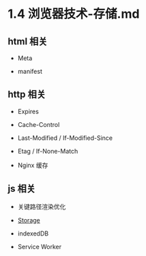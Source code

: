# 1.4 浏览器技术-存储.md

## html 相关

* Meta

* manifest

## http 相关

* Expires

* Cache-Control

* Last-Modified / If-Modified-Since

* Etag / If-None-Match

* Nginx 缓存

## js 相关

* 关键路径渲染优化

* [Storage](https://developer.mozilla.org/zh-CN/docs/Web/API/Window/localStorage)

* indexedDB

* Service Worker
